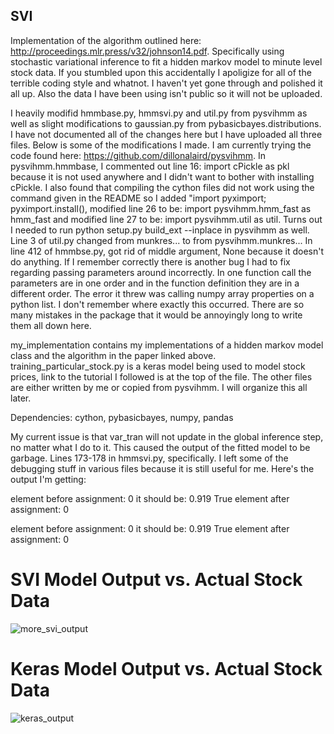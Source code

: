 ## SVI
Implementation of the algorithm outlined here: http://proceedings.mlr.press/v32/johnson14.pdf. Specifically using stochastic variational inference to fit a hidden markov model to minute level stock data. If you stumbled upon this accidentally I apoligize for all of the terrible coding style and whatnot. I haven't yet gone through and polished it all up. Also the data I have been using isn't public so it will not be uploaded.

I heavily modifid hmmbase.py, hmmsvi.py and util.py from pysvihmm as well as slight modifications to gaussian.py from pybasicbayes.distributions. I have not documented all of the changes here but I have uploaded all three files. Below is some of the modifications I made.
I am currently trying the code found here: https://github.com/dillonalaird/pysvihmm. In pysvihmm.hmmbase, I commented out line 16: import cPickle as pkl because it is not used anywhere and I didn't want to bother with installing cPickle. I also found that compiling the cython files did not work using the command given in the README so I added "import pyximport; pyximport.install(), modified line 26 to be: import pysvihmm.hmm_fast as hmm_fast and modified line 27 to be: import pysvihmm.util as util. Turns out I needed to run python setup.py build_ext --inplace in pysvihmm as well. Line 3 of util.py changed from munkres... to from pysvihmm.munkres... In line 412 of hmmbse.py, got rid of middle argument, None because it doesn't do anything. If I remember correctly there is another bug I had to fix regarding passing parameters around incorrectly. In one function call the parameters are in one order and in the function definition they are in a different order. The error it threw was calling numpy array properties on a python list. I don't remember where exactly this occurred. There are so many mistakes in the package that it would be annoyingly long to write them all down here.

my_implementation contains my implementations of a hidden markov model class and the algorithm in the paper linked above.
training_particular_stock.py is a keras model being used to model stock prices, link to the tutorial I followed is at the top of the file. The other files are either written by me or copied from pysvihmm. I will organize this all later.

Dependencies: cython, pybasicbayes, numpy, pandas

My current issue is that var_tran will not update in the global inference step, no matter what I do to it. This caused the output of the fitted model to be garbage. Lines 173-178 in hmmsvi.py, specifically. I left some of the debugging stuff in various files because it is still useful for me. Here's the output I'm getting: 

element before assignment: 0
it should be: 0.919
True
element after assignment: 0

element before assignment: 0
it should be: 0.919
True
element after assignment: 0


# SVI Model Output vs. Actual Stock Data
![more_svi_output](https://user-images.githubusercontent.com/17442830/29325099-2a908f58-81ac-11e7-804c-7ea291977f13.png)

# Keras Model Output vs. Actual Stock Data
![keras_output](https://user-images.githubusercontent.com/17442830/29154335-67e9913a-7d59-11e7-9032-5b65b556e62f.png)
